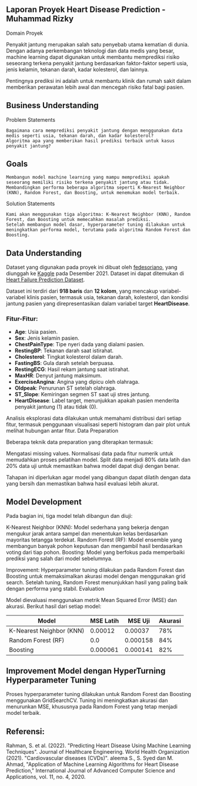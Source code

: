 ## Laporan Proyek Heart Disease Prediction - Muhammad Rizky
Domain Proyek

Penyakit jantung merupakan salah satu penyebab utama kematian di dunia. Dengan adanya perkembangan teknologi dan data medis yang besar, machine learning dapat digunakan untuk membantu memprediksi risiko seseorang terkena penyakit jantung berdasarkan faktor-faktor seperti usia, jenis kelamin, tekanan darah, kadar kolesterol, dan lainnya.

Pentingnya prediksi ini adalah untuk membantu klinik dan rumah sakit dalam memberikan perawatan lebih awal dan mencegah risiko fatal bagi pasien.

## Business Understanding
Problem Statements

    Bagaimana cara memprediksi penyakit jantung dengan menggunakan data medis seperti usia, tekanan darah, dan kadar kolesterol?
    Algoritma apa yang memberikan hasil prediksi terbaik untuk kasus penyakit jantung?

## Goals

    Membangun model machine learning yang mampu memprediksi apakah seseorang memiliki risiko terkena penyakit jantung atau tidak.
    Membandingkan performa beberapa algoritma seperti K-Nearest Neighbor (KNN), Random Forest, dan Boosting, untuk menemukan model terbaik.

Solution Statements

    Kami akan menggunakan tiga algoritma: K-Nearest Neighbor (KNN), Random Forest, dan Boosting untuk memecahkan masalah prediksi.
    Setelah membangun model dasar, hyperparameter tuning dilakukan untuk meningkatkan performa model, terutama pada algoritma Random Forest dan Boosting.

## Data Understanding


Dataset yang digunakan pada proyek ini dibuat oleh [fedesoriano](https://www.kaggle.com/fedesoriano), yang diunggah ke [Kaggle](https://www.kaggle.com/) pada Desember 2021. Dataset ini dapat ditemukan di [Heart Failure Prediction Dataset](https://www.kaggle.com/datasets/fedesoriano/heart-failure-prediction).

Dataset ini terdiri dari **918 baris** dan **12 kolom**, yang mencakup variabel-variabel klinis pasien, termasuk usia, tekanan darah, kolesterol, dan kondisi jantung pasien yang direpresentasikan dalam variabel target **HeartDisease**.

### Fitur-Fitur:
- **Age**: Usia pasien.
- **Sex**: Jenis kelamin pasien.
- **ChestPainType**: Tipe nyeri dada yang dialami pasien.
- **RestingBP**: Tekanan darah saat istirahat.
- **Cholesterol**: Tingkat kolesterol dalam darah.
- **FastingBS**: Gula darah setelah berpuasa.
- **RestingECG**: Hasil rekam jantung saat istirahat.
- **MaxHR**: Denyut jantung maksimum.
- **ExerciseAngina**: Angina yang dipicu oleh olahraga.
- **Oldpeak**: Penurunan ST setelah olahraga.
- **ST_Slope**: Kemiringan segmen ST saat uji stres jantung.
- **HeartDisease**: Label target, menunjukkan apakah pasien menderita penyakit jantung (1) atau tidak (0).

Analisis eksplorasi data dilakukan untuk memahami distribusi dari setiap fitur, termasuk penggunaan visualisasi seperti histogram dan pair plot untuk melihat hubungan antar fitur.
Data Preparation

Beberapa teknik data preparation yang diterapkan termasuk:

Mengatasi missing values.
Normalisasi data pada fitur numerik untuk memudahkan proses pelatihan model.
Split data menjadi 80% data latih dan 20% data uji untuk memastikan bahwa model dapat diuji dengan benar.

Tahapan ini diperlukan agar model yang dibangun dapat dilatih dengan data yang bersih dan memastikan bahwa hasil evaluasi lebih akurat.

## Model Development

Pada bagian ini, tiga model telah dibangun dan diuji:

K-Nearest Neighbor (KNN): Model sederhana yang bekerja dengan mengukur jarak antara sampel dan menentukan kelas berdasarkan mayoritas tetangga terdekat.
Random Forest (RF): Model ensemble yang membangun banyak pohon keputusan dan mengambil hasil berdasarkan voting dari tiap pohon.
Boosting: Model yang berfokus pada memperbaiki prediksi yang salah dari model sebelumnya.

Improvement: Hyperparameter tuning dilakukan pada Random Forest dan Boosting untuk memaksimalkan akurasi model dengan menggunakan grid search. Setelah tuning, Random Forest menunjukkan hasil yang paling baik dengan performa yang stabil.
Evaluation

Model dievaluasi menggunakan metrik Mean Squared Error (MSE) dan akurasi. Berikut hasil dari setiap model:

   
| Model                   | MSE Latih  | MSE Uji    | Akurasi |
|-------------------------|------------|------------|---------|
| K-Nearest Neighbor (KNN) | 0.00012    | 0.00037    | 78%     |
| Random Forest (RF)       | 0.0        | 0.000158   | 84%     |
| Boosting                 | 0.000061   | 0.000141   | 82%     |


## Improvement Model dengan HyperTurning Hyperparameter Tuning
Proses hyperparameter tuning dilakukan untuk Random Forest dan Boosting menggunakan GridSearchCV. Tuning ini meningkatkan akurasi dan menurunkan MSE, khususnya pada Random Forest yang tetap menjadi model terbaik.

## Referensi:

Rahman, S. et al. (2022). "Predicting Heart Disease Using Machine Learning Techniques". Journal of Healthcare Engineering.
World Health Organization (2021). "Cardiovascular diseases (CVDs)".
aleema S., S. Syed dan M. Ahmad, "Application of Machine Learning Algorithms for Heart Disease Prediction," International Journal of Advanced Computer Science and Applications, vol. 11, no. 4, 2020.
